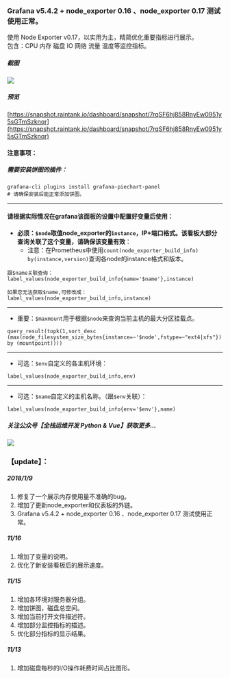 ###  Grafana v5.4.2 +  node_exporter 0.16 、node_exporter 0.17 测试使用正常。
使用 Node Exporter v0.17，以实用为主，精简优化重要指标进行展示。  
包含：CPU 内存 磁盘 IO 网络 流量 温度等监控指标。  
##### 截图
![](https://raw.githubusercontent.com/starsliao/Prometheus/master/screenshot.jpg)
##### 预览
[https://snapshot.raintank.io/dashboard/snapshot/7rqSF6hj858RnyEw0951y5sGTmSzknqr](https://snapshot.raintank.io/dashboard/snapshot/7rqSF6hj858RnyEw0951y5sGTmSzknqr)
#### 注意事项：
##### 需要安装饼图的插件：
```
grafana-cli plugins install grafana-piechart-panel
# 请确保安装后能正常添加饼图。
```
---
#### 请根据实际情况在grafana该面板的设置中配置好变量后使用：

- **必须：`$node`取值node_exporter的`instance`，IP+端口格式。该看板大部分查询关联了这个变量，请确保该变量有效**：
  - 注意：在Prometheus中使用`count(node_exporter_build_info) by(instance,version)`查询各node的instance格式和版本。
```
跟$name关联查询：
label_values(node_exporter_build_info{name='$name'},instance)

如果您无法获取$name,可修改成：
label_values(node_exporter_build_info,instance)
```
---
- 重要：`$maxmount`用于根据`$node`来查询当前主机的最大分区挂载点。
```
query_result(topk(1,sort_desc (max(node_filesystem_size_bytes{instance=~'$node',fstype=~"ext4|xfs"}) by (mountpoint))))
```
---
- 可选：`$env`自定义的各主机环境：
```
label_values(node_exporter_build_info,env)
```
---
- 可选：`$name`自定义的主机名称。（跟`$env`关联）：
```
label_values(node_exporter_build_info{env='$env'},name)
```
##### 关注公众号【**全栈运维开发 Python & Vue**】获取更多...
![](https://raw.githubusercontent.com/starsliao/Prometheus/master/qr.png)
### 【update】：
##### 2018/1/9
1. 修复了一个展示内存使用量不准确的bug。
2. 增加了更新node_exporter和仪表板的外链。
3. Grafana v5.4.2 + node_exporter 0.16 、node_exporter 0.17 测试使用正常。
##### 11/16
1. 增加了变量的说明。
2. 优化了新安装看板后的展示速度。 
##### 11/15  
1. 增加各环境对服务器分组。
2. 增加饼图，磁盘总空间。
3. 增加当前打开文件描述符。
4. 增加部分监控指标的描述。
5. 优化部分指标的显示结果。
##### 11/13  
1. 增加磁盘每秒的I/O操作耗费时间占比图形。  
